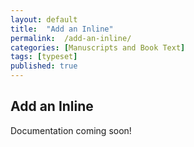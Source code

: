 ```yaml
---
layout: default
title:  "Add an Inline"
permalink:  /add-an-inline/
categories: [Manuscripts and Book Text]
tags: [typeset]
published: true
---
```


<section data-type="chapter" class="hsecchapter" data-hederis-type="hsecchapter" id="add-an-inline" data-pi-attrs="id: add-an-inline; data-tags: typeset;" role="doc-chapter" data-tags="typeset" data-author-name=" " data-book-title=" " title="Add an Inline"><h1 data-hederis-type="hblkchaptitle" class="hblkchaptitle" id="peRL8dVqL">Add an Inline</h1><p class="hblkp" data-hederis-type="hblkp" id="pdmZAu9Kk">Documentation coming soon!</p></section>
